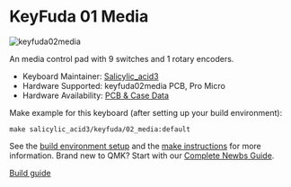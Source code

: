 # KeyFuda 01 Media

![keyfuda02media](https://cdn-ak.f.st-hatena.com/images/fotolife/S/Salicylic_acid3/20211127/20211127033529.jpg)

An media control pad with 9 switches and 1 rotary encoders.

* Keyboard Maintainer: [Salicylic_acid3](https://github.com/Salicylic-acid3)
* Hardware Supported: keyfuda02media PCB, Pro Micro
* Hardware Availability: [PCB & Case Data](https://github.com/Salicylic-acid3/PCB_Data)

Make example for this keyboard (after setting up your build environment):

    make salicylic_acid3/keyfuda/02_media:default

See the [build environment setup](https://docs.qmk.fm/#/getting_started_build_tools) and the [make instructions](https://docs.qmk.fm/#/getting_started_make_guide) for more information. Brand new to QMK? Start with our [Complete Newbs Guide](https://docs.qmk.fm/#/newbs).

[Build guide](https://salicylic-acid3.hatenablog.com/entry/keyfuda02-build-guide)
